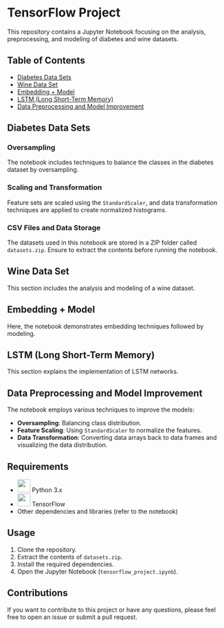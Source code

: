 # TensorFlow Project

This repository contains a Jupyter Notebook focusing on the analysis, preprocessing, and modeling of diabetes and wine datasets.

## Table of Contents

- [Diabetes Data Sets](#diabetes-data-sets)
- [Wine Data Set](#wine-data-set)
- [Embedding + Model](#embedding--model)
- [LSTM (Long Short-Term Memory)](#lstm-long-short-term-memory)
- [Data Preprocessing and Model Improvement](#data-preprocessing-and-model-improvement)

## Diabetes Data Sets

### Oversampling

The notebook includes techniques to balance the classes in the diabetes dataset by oversampling.

### Scaling and Transformation

Feature sets are scaled using the `StandardScaler`, and data transformation techniques are applied to create normalized histograms.

### CSV Files and Data Storage

The datasets used in this notebook are stored in a ZIP folder called `datasets.zip`. Ensure to extract the contents before running the notebook.

## Wine Data Set

This section includes the analysis and modeling of a wine dataset.

## Embedding + Model

Here, the notebook demonstrates embedding techniques followed by modeling.

## LSTM (Long Short-Term Memory)

This section explains the implementation of LSTM networks.

## Data Preprocessing and Model Improvement

The notebook employs various techniques to improve the models:

- **Oversampling**: Balancing class distribution.
- **Feature Scaling**: Using `StandardScaler` to normalize the features.
- **Data Transformation**: Converting data arrays back to data frames and visualizing the data distribution.

## Requirements

- <img src="https://www.python.org/static/community_logos/python-logo.png" width="30" height="30"> Python 3.x
- <img src="https://www.tensorflow.org/images/tf_logo_social.png" width="30" height="30"> TensorFlow
- Other dependencies and libraries (refer to the notebook)

## Usage

1. Clone the repository.
2. Extract the contents of `datasets.zip`.
3. Install the required dependencies.
4. Open the Jupyter Notebook (`tensorflow_project.ipynb`).

## Contributions

If you want to contribute to this project or have any questions, please feel free to open an issue or submit a pull request.
